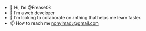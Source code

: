 - 👋 Hi, I’m @Frease03
- 👀 I’m a web developer
- 💞️ I’m looking to collaborate on anthing that helps me learn faster.
- 📫 How to reach me nonyimadu@gmail.com

<!---
Frease03/Frease03 is a ✨ special ✨ repository because its `README.md` (this file) appears on your GitHub profile.
You can click the Preview link to take a look at your changes.
--->

